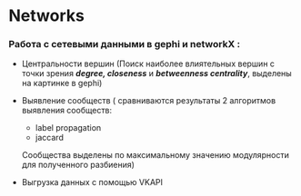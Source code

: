 # Networks #

### Работа с сетевыми данными в gephi и networkX : ###
+ Центральности вершин (Поиск наиболее влиятельных вершин с точки зрения ***degree, closeness*** и ***betweenness centrality***, выделены на картинке в gephi)
+ Выявление сообществ ( сравниваются результаты 2 алгоритмов выявления сообществ: 
    + label propagation
    + jaccard
 
    Сообщества выделены по максимальному значению модулярности для полученного разбиения)

- Выгрузка данных с помощью VKAPI

